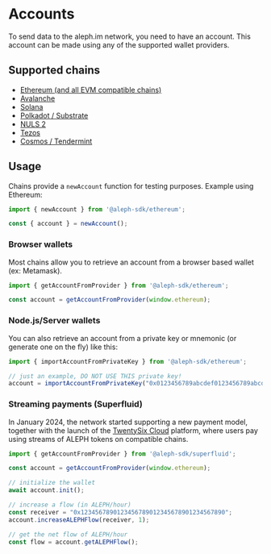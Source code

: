 # Accounts

To send data to the aleph.im network, you need to have an account.
This account can be made using any of the supported wallet providers.

## Supported chains
- [Ethereum (and all EVM compatible chains)](https://npmjs.com/package/@aleph-sdk/ethereum)
- [Avalanche](https://npmjs.com/package/@aleph-sdk/avalanche)
- [Solana](https://npmjs.com/package/@aleph-sdk/solana)
- [Polkadot / Substrate](https://npmjs.com/package/@aleph-sdk/substrate)
- [NULS 2](https://npmjs.com/package/@aleph-sdk/nuls2)
- [Tezos](https://npmjs.com/package/@aleph-sdk/tezos)
- [Cosmos / Tendermint](https://npmjs.com/package/@aleph-sdk/cosmos)

## Usage

Chains provide a `newAccount` function for testing purposes. Example using Ethereum:

```typescript
import { newAccount } from '@aleph-sdk/ethereum';

const { account } = newAccount();
```

### Browser wallets
Most chains allow you to retrieve an account from a browser based wallet (ex: Metamask).

```typescript
import { getAccountFromProvider } from '@aleph-sdk/ethereum';

const account = getAccountFromProvider(window.ethereum);
```

### Node.js/Server wallets
You can also retrieve an account from a private key or mnemonic (or generate one on the fly) like this:

```typescript
import { importAccountFromPrivateKey } from '@aleph-sdk/ethereum';

// just an example, DO NOT USE THIS private key!
account = importAccountFromPrivateKey("0x0123456789abcdef0123456789abcdef0123456789abcdef0123456789abcdef0");
```

### Streaming payments (Superfluid)

In January 2024, the network started supporting a new payment model, together with the launch of the [TwentySix Cloud](https://www.twentysix.cloud/) platform, where users pay using streams of ALEPH tokens on compatible chains.

```typescript
import { getAccountFromProvider } from '@aleph-sdk/superfluid';

const account = getAccountFromProvider(window.ethereum);

// initialize the wallet
await account.init();

// increase a flow (in ALEPH/hour)
const receiver = "0x1234567890123456789012345678901234567890";
account.increaseALEPHFlow(receiver, 1);

// get the net flow of ALEPH/hour
const flow = account.getALEPHFlow();
```